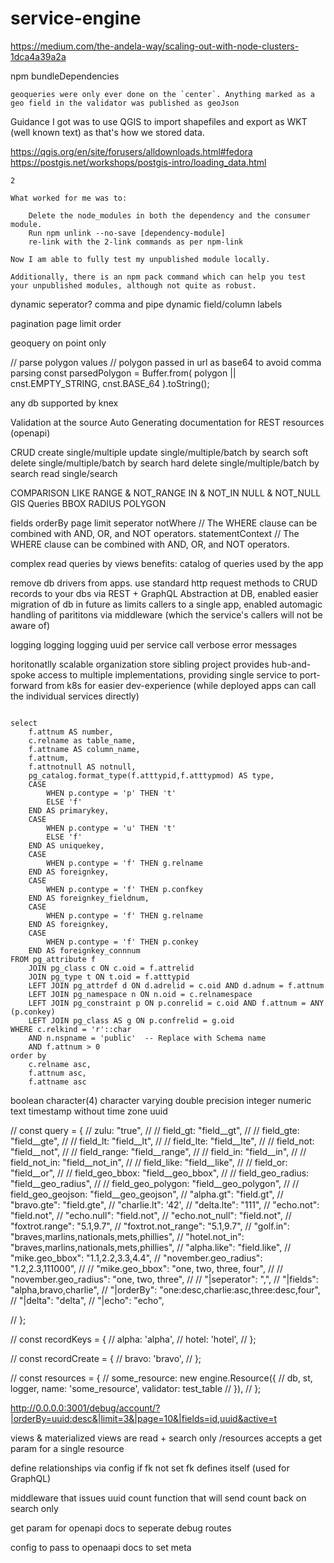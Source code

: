 # service-engine

https://medium.com/the-andela-way/scaling-out-with-node-clusters-1dca4a39a2a


npm bundleDependencies


```
geoqueries were only ever done on the `center`. Anything marked as a geo field in the validator was published as geoJson
```
Guidance I got was to use QGIS to import shapefiles and export as WKT (well known text) as that's how we stored data.

https://qgis.org/en/site/forusers/alldownloads.html#fedora
https://postgis.net/workshops/postgis-intro/loading_data.html


```
2

What worked for me was to:

    Delete the node_modules in both the dependency and the consumer module.
    Run npm unlink --no-save [dependency-module]
    re-link with the 2-link commands as per npm-link

Now I am able to fully test my unpublished module locally.

Additionally, there is an npm pack command which can help you test your unpublished modules, although not quite as robust.
```

dynamic seperator? comma and pipe
dynamic field/column labels

pagination
    page
    limit
order

geoquery on point only




// parse polygon values
// polygon passed in url as base64 to avoid comma parsing
const parsedPolygon = Buffer.from(
    polygon || cnst.EMPTY_STRING,
    cnst.BASE_64
).toString();



any db supported by knex

Validation at the source
Auto Generating documentation for REST resources (openapi)

CRUD
    create single/multiple
    update single/multiple/batch by search
    soft delete single/multiple/batch by search
    hard delete single/multiple/batch by search
    read single/search


COMPARISON
LIKE
RANGE & NOT_RANGE
IN & NOT_IN
NULL & NOT_NULL
GIS Queries
    BBOX
    RADIUS
    POLYGON


fields
orderBy
page
limit
seperator
notWhere // The WHERE clause can be combined with AND, OR, and NOT operators.
statementContext // The WHERE clause can be combined with AND, OR, and NOT operators.

complex read queries by views
    benefits:
        catalog of queries used by the app


remove db drivers from apps. use standard http request methods to CRUD records to your dbs via REST + GraphQL
Abstraction at DB, enabled easier migration of db in future as limits callers to a single app, enabled automagic handling of parititons via middleware (which the service's callers will not be aware of)

logging logging logging
uuid per service call
verbose error messages

horitonatlly scalable organization store
    sibling project provides hub-and-spoke access to multiple implementations, providing single service to port-forward from k8s for easier dev-experience (while deployed apps can call the individual services directly)









```

select
    f.attnum AS number,  
    c.relname as table_name,
    f.attname AS column_name,  
    f.attnum,  
    f.attnotnull AS notnull,  
    pg_catalog.format_type(f.atttypid,f.atttypmod) AS type,  
    CASE  
        WHEN p.contype = 'p' THEN 't'  
        ELSE 'f'  
    END AS primarykey,  
    CASE  
        WHEN p.contype = 'u' THEN 't'  
        ELSE 'f'
    END AS uniquekey,
    CASE
        WHEN p.contype = 'f' THEN g.relname
    END AS foreignkey,
    CASE
        WHEN p.contype = 'f' THEN p.confkey
    END AS foreignkey_fieldnum,
    CASE
        WHEN p.contype = 'f' THEN g.relname
    END AS foreignkey,
    CASE
        WHEN p.contype = 'f' THEN p.conkey
    END AS foreignkey_connnum
FROM pg_attribute f  
    JOIN pg_class c ON c.oid = f.attrelid  
    JOIN pg_type t ON t.oid = f.atttypid  
    LEFT JOIN pg_attrdef d ON d.adrelid = c.oid AND d.adnum = f.attnum  
    LEFT JOIN pg_namespace n ON n.oid = c.relnamespace  
    LEFT JOIN pg_constraint p ON p.conrelid = c.oid AND f.attnum = ANY (p.conkey)  
    LEFT JOIN pg_class AS g ON p.confrelid = g.oid  
WHERE c.relkind = 'r'::char  
    AND n.nspname = 'public'  -- Replace with Schema name  
    AND f.attnum > 0
order by
    c.relname asc,
    f.attnum asc,
    f.attname asc

```

boolean
character(4)
character varying
double precision
integer
numeric
text
timestamp without time zone
uuid














  
  
  
  
  // const query = {
  //   zulu: "true",
  //   // field_gt: "field__gt",
  //   // field_gte: "field__gte",
  //   // field_lt: "field__lt",
  //   // field_lte: "field__lte",
  //   // field_not: "field__not",
  //   // field_range: "field__range",
  //   // field_in: "field__in",
  //   // field_not_in: "field__not_in",
  //   // field_like: "field__like",
  //   // field_or: "field__or",
  //   // field_geo_bbox: "field__geo_bbox",
  //   // field_geo_radius: "field__geo_radius",
  //   // field_geo_polygon: "field__geo_polygon",
  //   // field_geo_geojson: "field__geo_geojson",
  //   "alpha.gt": "field.gt",
  //   "bravo.gte": "field.gte",
  //   "charlie.lt": '42',
  //   "delta.lte": "111",
  //   "echo.not": "field.not",
  //   "echo.null": "field.not",
  //   "echo.not_null": "field.not",
  //   "foxtrot.range": "5.1,9.7",
  //   "foxtrot.not_range": "5.1,9.7",
  //   "golf.in": "braves,marlins,nationals,mets,phillies",
  //   "hotel.not_in": "braves,marlins,nationals,mets,phillies",
  //   "alpha.like": "field.like",
  //   "mike.geo_bbox": "1.1,2.2,3.3,4.4",
  //   "november.geo_radius": "1.2,2.3,111000",
  //   // "mike.geo_bbox": "one, two, three, four",
  //   // "november.geo_radius": "one, two, three",
  //   // "|seperator": ",",
  //   "|fields": "alpha,bravo,charlie",
  //   "|orderBy": "one:desc,charlie:asc,three:desc,four",
  //   "|delta": "delta",
  //   "|echo": "echo",
  
  // };
  
  // const recordKeys = {
  //   alpha: 'alpha',
  //   hotel: 'hotel',
  // };
  
  // const recordCreate = {
  //   bravo: 'bravo',
  // };
  
  // const resources = {
  //   some_resource: new engine.Resource({
  //     db, st, logger, name: 'some_resource', validator: test_table
  //   }),
  // };
  

  http://0.0.0.0:3001/debug/account/?|orderBy=uuid:desc&|limit=3&|page=10&|fields=id,uuid&active=t



  views & materialized views are read + search only
  /resources accepts a get param for a single resource

  define relationships via config if fk not set
    fk defines itself (used for GraphQL)


middleware that issues uuid
count function that will send count back on search only

get param for openapi docs to seperate debug routes

config to pass to openaapi docs to set meta
